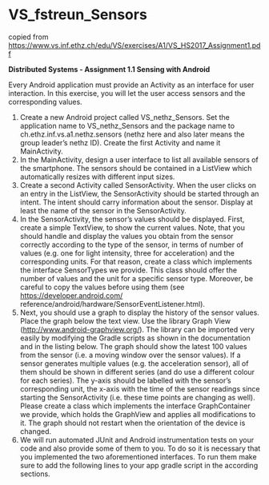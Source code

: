 # VS_fstreun_Sensors

copied from https://www.vs.inf.ethz.ch/edu/VS/exercises/A1/VS_HS2017_Assignment1.pdf

<b>Distributed Systems - Assignment 1.1 Sensing with Android</b>

Every Android application must provide an Activity as an interface for user interaction. In this exercise,
you will let the user access sensors and the corresponding values.

1. Create a new Android project called VS_nethz_Sensors. Set the application name to
VS_nethz_Sensors and the package name to ch.ethz.inf.vs.a1.nethz.sensors
(nethz here and also later means the group leader’s nethz ID). Create the first Activity and name
it MainActivity.
2. In the MainActivity, design a user interface to list all available sensors of the smartphone.
The sensors should be contained in a ListView which automatically resizes with different input
sizes.
3. Create a second Activity called SensorActivity. When the user clicks on an entry in the
ListView, the SensorActivity should be started through an intent. The intent should carry
information about the sensor. Display at least the name of the sensor in the SensorActivity.
4. In the SensorActivity, the sensor’s values should be displayed. First, create a simple
TextView, to show the current values. Note, that you should handle and display the values
you obtain from the sensor correctly according to the type of the sensor, in terms of number
of values (e.g. one for light intensity, three for acceleration) and the corresponding units. For
that reason, create a class which implements the interface SensorTypes we provide. This
class should offer the number of values and the unit for a specific sensor type. Moreover, be
careful to copy the values before using them (see https://developer.android.com/
reference/android/hardware/SensorEventListener.html).
5. Next, you should use a graph to display the history of the sensor values. Place the graph below
the text view. Use the library Graph View (http://www.android-graphview.org/).
The library can be imported very easily by modifying the Gradle scripts as shown in the documentation
and in the listing below.
The graph should show the latest 100 values from the sensor (i.e. a moving window over the
sensor values). If a sensor generates multiple values (e.g. the acceleration sensor), all of them
should be shown in different series (and do use a different colour for each series). The y-axis
should be labelled with the sensor’s corresponding unit, the x-axis with the time of the sensor
readings since starting the SensorActivity (i.e. these time points are changing as well). Please
create a class which implements the interface GraphContainer we provide, which holds the
GraphView and applies all modifications to it. The graph should not restart when the orientation
of the device is changed.
6. We will run automated JUnit and Android instrumentation tests on your code and also provide
some of them to you. To do so it is necessary that you implemented the two aforementioned
interfaces. To run them make sure to add the following lines to your app gradle script in the
according sections.


